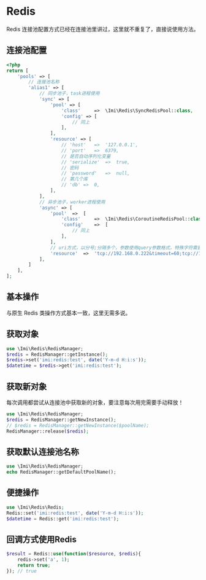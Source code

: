 # Redis

Redis 连接池配置方式已经在连接池里讲过，这里就不重复了，直接说使用方法。

## 连接池配置

```php
<?php
return [
	'pools' => [
        // 连接池名称
		'alias1' => [
            // 同步池子，task进程使用
			'sync' => [
				'pool' => [
					'class'		=>	\Imi\Redis\SyncRedisPool::class,
					'config' => [
						// 同上
					],
				],
				'resource' => [
					// 'host'	=>	'127.0.0.1',
					// 'port'	=>	6379,
					// 是否自动序列化变量
					// 'serialize'	=>	true,
					// 密码
					// 'password'	=>	null,
					// 第几个库
					// 'db'	=>	0,
				],
			],
            // 异步池子，worker进程使用
			'async' => [
				'pool'	=>	[
					'class'		=>	\Imi\Redis\CoroutineRedisPool::class,
					'config'	=>	[
						// 同上
					],
				],
				// uri方式，以分号;分隔多个，参数使用query参数格式，特殊字符需要转码
				'resource'  =>  'tcp://192.168.0.222&timeout=60;tcp://192.168.0.222',
			],
		]
	],
];
```

## 基本操作

与原生 Redis 类操作方式基本一致，这里无需多说。

## 获取对象

```php
use \Imi\Redis\RedisManager;
$redis = RedisManager::getInstance();
$redis->set('imi:redis:test', date('Y-m-d H:i:s'));
$datetime = $redis->get('imi:redis:test');
```

## 获取新对象

每次调用都尝试从连接池中获取新的对象，要注意每次用完需要手动释放！

```php
use \Imi\Redis\RedisManager;
$redis = RedisManager::getNewInstance();
// $redis = RedisManager::getNewInstance($poolName);
RedisManager::release($redis);
```

## 获取默认连接池名称

```php
use \Imi\Redis\RedisManager;
echo RedisManager::getDefaultPoolName();
```

## 便捷操作

```php
use \Imi\Redis\Redis;
Redis::set('imi:redis:test', date('Y-m-d H:i:s'));
$datetime = Redis::get('imi:redis:test');
```

## 回调方式使用Redis

```php
$result = Redis::use(function($resource, $redis){
	redis->set('a', 1);
	return true;
}); // true
```
